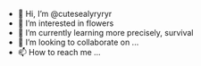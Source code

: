 - 👋 Hi, I’m @cutesealyryryr
- 👀 I’m interested in flowers 
- 🌱 I’m currently learning more precisely, survival 
- 💞️ I’m looking to collaborate on ...
- 📫 How to reach me ...

<!---
cutesealyryryr/cutesealyryryr is a ✨ special ✨ repository because its `README.md` (this file) appears on your GitHub profile.
You can click the Preview link to take a look at your changes.
--->
